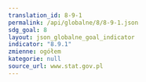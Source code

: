 ```yaml
---
translation_id: 8-9-1
permalink: /api/globalne/8/8-9-1.json
sdg_goal: 8
layout: json_globalne_goal_indicator
indicator: "8.9.1"
zmienne: ogółem
kategorie: null
source_url: www.stat.gov.pl
---
```

